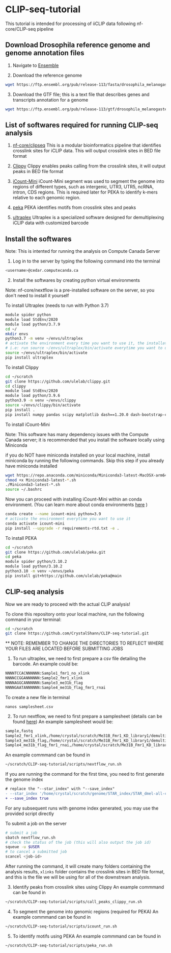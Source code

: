 # CLIP-seq-tutorial

This tutorial is intended for processing of iiCLIP data following nf-core/CLIP-seq pipeline

## Download Drosophila reference genome and genome annotation files

1. Navigate to [Ensemble](https://ftp.ensembl.org/pub/release-113/fasta/drosophila_melanogaster/)

2. Download the reference genome

```bash
wget https://ftp.ensembl.org/pub/release-113/fasta/drosophila_melanogaster/dna/Drosophila_melanogaster.BDGP6.46.dna.toplevel.fa.gz
```

3. Download the GTF file; this is a text file that describes genes and transcripts annotation for a genome

``` bash
wget https://ftp.ensembl.org/pub/release-113/gtf/drosophila_melanogaster/Drosophila_melanogaster.BDGP6.46.113.gtf.gz
```

## List of softwares required for running CLIP-seq analysis

1. [nf-core/clipseq](https://nf-co.re/clipseq/1.0.0/)
This is a modular bioinformatics pipeline that identifies crosslink sites for iCLIP data. This will output crosslink sites in BED file format


3. [Clippy](https://github.com/ulelab/clippy)
Clippy enables peaks calling from the crosslink sites, it will output peaks in BED file format

3. [iCount-Mini](https://github.com/ulelab/iCount-Mini)
iCount-Mini segment was used to segment the  genome into regions of different types, such as intergenic, UTR3, UTR5, ncRNA, intron, CDS regions. This is required later for PEKA to identify k-mers relative to each genomic region.

4. [peka](https://github.com/ulelab/peka)
PEKA identifies motifs from crosslink sites and peaks

5. [ultraplex](https://github.com/ulelab/ultraplex)
Ultraplex is a specialized software designed for demultiplexing iCLIP data with customized barcode



## Install the softwares

Note: This is intented for running the analysis on Compute Canada Server

1. Log in to the server by typing the following command into the terminal

``` bash
<username>@cedar.computecanda.ca
```

2. Install the softwares by creating python virtual environments

Note: nf-core/nextflow is a pre-installed software on the server, so you don't need to install it yourself

To install Ultraplex (needs to run with Python 3.7)
```bash
module spider python
module load StdEnv/2020
module load python/3.7.9
cd ~/
mkdir envs
python3.7 -m venv ~/envs/ultraplex
# activate the environment every time you want to use it, the installation steps only needs to be done once
# i.e: run source ~/envs/ultraplex/bin/activate everytime you want to use ultraplex
source ~/envs/ultraplex/bin/activate 
pip install ultraplex 
```

To install Clippy
```bash
cd ~/scratch
git clone https://github.com/ulelab/clippy.git
cd clippy
module load StdEnv/2020
module load python/3.9.6
python3.9 -m venv ~/envs/clippy
source ~/envs/clippy/bin/activate
pip install .
pip install numpy pandas scipy matplotlib dash==1.20.0 dash-bootstrap-components==0.11.3 werkzeug==2.0.0 pybedtools numpydoc bs4 percy pytest pytest-cov pytest-selenium
```

To install iCount-Mini

Note: This software has many dependency issues with the Compute Canada server; it is recommended that you install the software locally using Miniconda

if you do NOT have miniconda installed on your local machine, install miniconda by running the following commands. Skip this step if you already have miniconda installed
```bash
wget https://repo.anaconda.com/miniconda/Miniconda3-latest-MacOSX-arm64.sh
chmod +x Miniconda3-latest-*.sh
./Miniconda3-latest-*.sh
source ~/.bashrc
```

Now you can proceed with installing iCount-Mini within an conda environment. (You can learn more about conda environments [here](https://docs.conda.io/projects/conda/en/latest/user-guide/getting-started.html) )

```bash
conda create --name icount-mini python=3.9
# activate the environment everytime you want to use it
conda activate icount-mini
pip install --upgrade -r requirements-rtd.txt -e .
```

To install PEKA

```bash
cd ~/scratch
git clone https://github.com/ulelab/peka.git
cd peka
module spider python/3.10.2
module load python/3.10.2
python3.10 -m venv ~/envs/peka
pip install git+https://github.com/ulelab/peka@main
```

## CLIP-seq analysis
Now we are ready to proceed with the actual CLIP analysis!

To clone this repository onto your local machine, run the following command in your terminal:
```bash
cd ~/scratch
git clone https://github.com/CrystalShann/CLIP-seq-tutorial.git
```

** NOTE: REMEMBER TO CHANGE THE DIRECTORIES TO REFLECT WHERE YOUR FILES ARE LOCATED BEFORE SUBMITTING JOBS

1. To run ultraplex, we need to first prepare a csv file detailing the barcode. An example could be:
```bash
NNNNTCCACNNNNNN:Sample1_fmr1_no_xlink
NNNNCCGGANNNNNN:Sample2_fmr1_xlink
NNNNAGGCANNNNNN:Sample3_me31b_flag
NNNNGAATANNNNNN:Sample4_me31b_flag_fmr1_rnai
```
To create a new file in terminal
```
nanos samplesheet.csv
```
  
2. To run nextflow, we need to first prepare a samplesheet (details can be found [here](https://nf-co.re/clipseq/1.0.0/docs/usage/))
An example samplesheet would be:
```bash
sample,fastq
Sample2_fmr1_xlink,/home/crystal/scratch/Me31B_Fmr1_KD_library1/demultiplex/ultraplex_demux_Sample2_fmr1_xlink.fastq.gz
Sample3_me31b_flag,/home/crystal/scratch/Me31B_Fmr1_KD_library1/demultiplex/ultraplex_demux_Sample3_me31b_flag.fastq.gz
Sample4_me31b_flag_fmr1_rnai,/home/crystal/scratch/Me31B_Fmr1_KD_library1/demultiplex/ultraplex_demux_Sample4_me31b_flag_fmr1_rnai.fastq.gz
```

An example commmand can be found in
```bash
~/scratch/CLIP-seq-tutorial/scripts/nextflow_run.sh
```

If you are running the command for the first time, you need to first generate the genome index

```diff
# replace the "--star_index" with "--save_index"
- --star_index '/home/crystal/scratch/genome/STAR_index/STAR_dmel-all-chromosome-r6.61'
+ --save_index true
```

For any subsequent runs with genome index generated, you may use the provided script directly

To submit a job on the server
```bash
# submit a job
sbatch nextflow_run.sh
# check the status of the job (this will also output the job id)
squeue -u $USER
# to cancel a submitted job
scancel <job-id>  
```

After running the command, it will create many folders containing the analysis results, `xlinks` folder contains the crosslink sites in BED file format, and this is the file we will be using for all of the downstream analysis.

3. Identify peaks from crosslink sites using Clippy
An example commmand can be found in
```bash
~/scratch/CLIP-seq-tutorial/scripts/call_peaks_clippy_run.sh
```

4. To segment the genome into genomic regions (required for PEKA)
An example commmand can be found in
```bash
~/scratch/CLIP-seq-tutorial/scripts/icount_run.sh
```

5. To identify motifs using PEKA
An example commmand can be found in
```bash
~/scratch/CLIP-seq-tutorial/scripts/peka_run.sh
```






   
